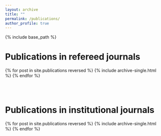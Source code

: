 ```yaml
---
layout: archive
title: ""
permalink: /publications/
author_profile: true
---
```


{% include base_path %}


Publications in refereed journals
======

{% for post in site.publications reversed %}
  {% include archive-single.html %}
{% endfor %}

<br>
<br>

Publications in institutional journals
======

{% for post in site.publications reversed %}
  {% include archive-single.html %}
{% endfor %}

